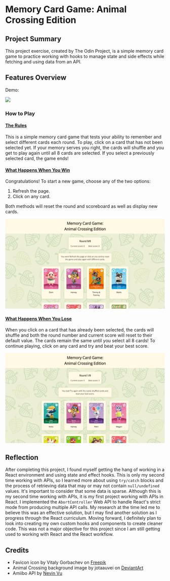 # Memory Card Game: Animal Crossing Edition

## Project Summary

This project exercise, created by The Odin Project, is a simple memory card game to practice working with hooks to manage state and side effects while fetching and using data from an API.

## Features Overview

Demo:

<img src="./src/assets/gif/demo.gif" width="auto" height="auto"/>

### How to Play

#### <ins>The Rules</ins>

This is a simple memory card game that tests your ability to remember and select different cards each round. To play, click on a card that has not been selected yet. If your memory serves you right, the cards will shuffle and you get to play again until all 8 cards are selected. If you select a previously selected card, the game ends!

#### <ins>What Happens When You Win</ins>

Congratulations! To start a new game, choose any of the two options:

1. Refresh the page.
2. Click on any card.

Both methods will reset the round and scoreboard as well as display new cards.

<img src="./src/assets/screenshots/win.png" width="auto" height="auto"/>

#### <ins>What Happens When You Lose</ins>

When you click on a card that has already been selected, the cards will shuffle and both the round number and current score will reset to their default value. The cards remain the same until you select all 8 cards! To continue playing, click on any card and try and beat your best score.

<img src="./src/assets/screenshots/loss.png" width="auto" height="auto"/>

## Reflection

After completing this project, I found myself getting the hang of working in a React environment and using state and effect hooks. This is only my second time working with APIs, so I learned more about using `try/catch` blocks and the process of retrieving data that may or may not contain `null/undefined` values. It's important to consider that some data is sparse. Although this is my second time working with APIs, it is my first project working with APIs in React. I implemented the `AbortController` Web API to handle React's strict mode from producing multiple API calls. My research at the time led me to believe this was an effective solution, but I may find another solution as I progress through the React curriculum. Moving forward, I definitely plan to look into creating my own custom hooks and components to create cleaner code. This was not a major objective for this project since I am still getting used to working with React and the React workflow.

## Credits

- Favicon icon by Vitaly Gorbachev on [Freepik](https://www.freepik.com/icon/cards_4591489#fromView=search&term=card+game&page=1&position=82&track=ais&uuid=99a976a6-c469-4049-b786-e315c1c7e1ba)
- Animal Crossing background image by jotaauvei on [DeviantArt](https://www.deviantart.com/jotaauvei/art/Nook-Inc-Wallpaper-Summer-Collection-827180686)
- Amiibo API by [Nevin Vu](https://amiiboapi.com/)
